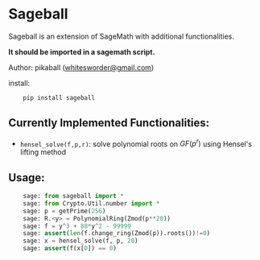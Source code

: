 Sageball
========

Sageball is an extension of SageMath with additional functionalities.

**It should be imported in a sagemath script.**

Author: pikaball (whitesworder@gmail.com)

install:
```python
    pip install sageball
```

Currently Implemented Functionalities:
---------------------------------------
+ `hensel_solve(f,p,r)`: solve polynomial roots on $GF(p^r)$ using Hensel's lifting method


Usage:
---------------------------------------
```python
    sage: from sageball import *
    sage: from Crypto.Util.number import *
    sage: p = getPrime(256)
    sage: R.<y> = PolynomialRing(Zmod(p**20))
    sage: f = y^3 + 88*y^2 - 99999
    sage: assert(len(f.change_ring(Zmod(p)).roots())!=0)
    sage: x = hensel_solve(f, p, 20)
    sage: assert(f(x[0]) == 0)
```
